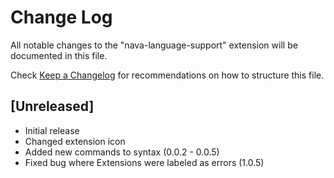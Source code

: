 # Change Log

All notable changes to the "nava-language-support" extension will be documented in this file.

Check [Keep a Changelog](http://keepachangelog.com/) for recommendations on how to structure this file.

## [Unreleased]

- Initial release
- Changed extension icon
- Added new commands to syntax (0.0.2 - 0.0.5)
- Fixed bug where Extensions were labeled as errors (1.0.5)